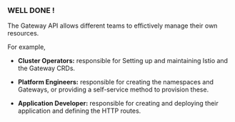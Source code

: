 
<br>

### WELL DONE !

The Gateway API allows different teams to effictively manage their own resources.

For example,

 - **Cluster Operators:** responsible for Setting up and maintaining Istio and the Gateway CRDs.

 - **Platform Engineers:** responsible for creating the namespaces and Gateways, or providing a self-service method to provision these.

 - **Application Developer:** responsible for creating and deploying their application and defining the HTTP routes.